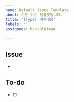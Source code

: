 ```yaml
---
name: Default Issue Template
about: 기본 이슈 템플릿입니다.
title: "[Type] 이슈내용"
labels: ''
assignees: haneulKimaa

---
```


## Issue
<!-- 구현할 기능에 대한 내용을 설명해주세요. -->
- 

## To-do
<!-- 해야 할 일들을 적어주세요. -->
- [ ]
